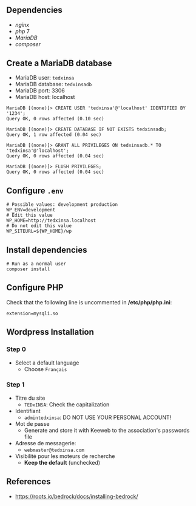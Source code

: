 # 

## Dependencies

- _nginx_
- _php_ 7
- _MariaDB_
- _composer_

## Create a MariaDB database

- MariaDB user: `tedxinsa`
- MariaDB database: `tedxinsadb`
- MariaDB port: 3306
- MariaDB host: localhost

```terminal
MariaDB [(none)]> CREATE USER 'tedxinsa'@'localhost' IDENTIFIED BY '1234';
Query OK, 0 rows affected (0.10 sec)

MariaDB [(none)]> CREATE DATABASE IF NOT EXISTS tedxinsadb;
Query OK, 1 row affected (0.04 sec)

MariaDB [(none)]> GRANT ALL PRIVILEGES ON tedxinsadb.* TO 'tedxinsa'@'localhost';
Query OK, 0 rows affected (0.04 sec)

MariaDB [(none)]> FLUSH PRIVILEGES;
Query OK, 0 rows affected (0.04 sec)

```

## Configure `.env`

```text
# Possible values: development production
WP_ENV=development
# Edit this value
WP_HOME=http://tedxinsa.localhost
# Do not edit this value
WP_SITEURL=${WP_HOME}/wp
```

## Install dependencies

```shell
# Run as a normal user
composer install
```

## Configure PHP

Check that the following line is uncommented in **/etc/php/php.ini**:

```text
extension=mysqli.so
```

## Wordpress Installation

### Step 0

- Select a default language
  - Choose `Français`

### Step 1

- Titre du site
  - `TEDxINSA`: Check the capitalization
- Identifiant
  - `admintedxinsa`: DO NOT USE YOUR PERSONAL ACCOUNT!
- Mot de passe
  - Generate and store it with Keeweb to the association's passwords file
- Adresse de messagerie:
  - `webmaster@tedxinsa.com`
- Visibilité pour les moteurs de recherche
  - **Keep the default** (unchecked)

## References

- https://roots.io/bedrock/docs/installing-bedrock/
